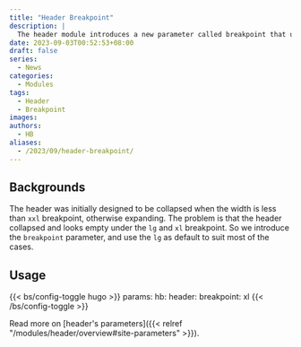 ```yaml
---
title: "Header Breakpoint"
description: |
  The header module introduces a new parameter called breakpoint that used by collapsing and expanding.
date: 2023-09-03T00:52:53+08:00
draft: false
series:
  - News
categories:
  - Modules
tags:
  - Header
  - Breakpoint
images:
authors:
  - HB
aliases:
  - /2023/09/header-breakpoint/
---
```


## Backgrounds

The header was initially designed to be collapsed when the width is less than `xxl` breakpoint, otherwise expanding.
The problem is that the header collapsed and looks empty under the `lg` and `xl` breakpoint. So we introduce the `breakpoint` parameter, and use the `lg` as default to suit most of the cases.

## Usage

{{< bs/config-toggle hugo >}}
params:
  hb:
    header:
      breakpoint: xl
{{< /bs/config-toggle >}}

Read more on [header's parameters]({{< relref "/modules/header/overview#site-parameters" >}}).
